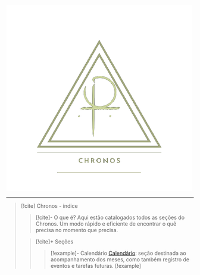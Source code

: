 ![image](.attachments/7ee7c58d19704922bce0028dfe22ad94d047d53c.png) 
___
> [!cite] Chronos - índice
> > [!cite]- O que é?
> >  Aqui estão catalogados todos as seções do Chronos. Um modo rápido e eficiente de encontrar o quê precisa no momento que precisa.
> 
> > [!cite]+ Seções
> > > [!example]- Calendário [Calendário](/Se%C3%A7%C3%B5es%2FCalend%C3%A1rio/Calend%C3%A1rio.md): seção destinada ao acompanhamento dos meses, como também registro de eventos e tarefas futuras.
> > > [!example]